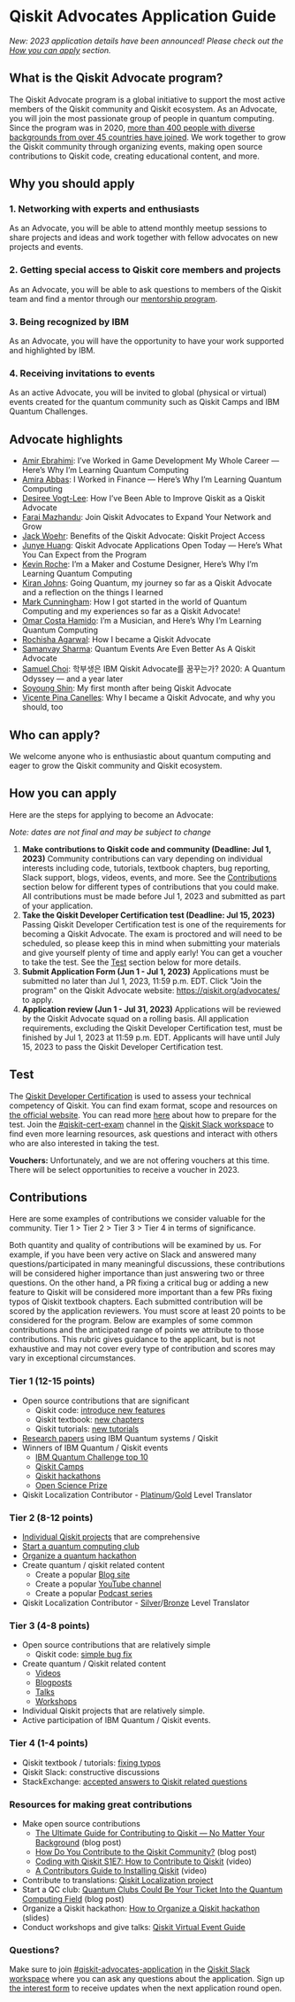 # Qiskit Advocates Application Guide

*New: 2023 application details have been announced! Please check out the [How you can apply](#how-you-can-apply) section.*

## What is the Qiskit Advocate program?
The Qiskit Advocate program is a global initiative to support the most active members of the Qiskit community and Qiskit ecosystem. As an Advocate, you will join the most passionate group of people in quantum computing. Since the program was in 2020, [more than 400 people with diverse backgrounds from over 45 countries have joined](https://qiskit.org/advocates/). We work together to grow the Qiskit community through organizing events, making open source contributions to Qiskit code, creating educational content, and more.

## Why you should apply

### 1. Networking with experts and enthusiasts
As an Advocate, you will be able to attend monthly meetup sessions to share projects and ideas and work together with fellow advocates on new projects and events.

### 2. Getting special access to Qiskit core members and projects
As an Advocate, you will be able to ask questions to members of the Qiskit team and find a mentor through our [mentorship program](http://qisk.it/advocate-mentorship).

### 3. Being recognized by IBM
As an Advocate, you will have the opportunity to have your work supported and highlighted by IBM.

### 4. Receiving invitations to events
As an active Advocate, you will be invited to global (physical or virtual) events created for the quantum community such as Qiskit Camps and IBM Quantum Challenges.

## Advocate highlights

- [Amir Ebrahimi](https://medium.com/qiskit/ive-worked-in-game-development-my-whole-career-here-s-why-i-m-learning-quantum-computing-41bd179b70f2): I’ve Worked in Game Development My Whole Career — Here’s Why I’m Learning Quantum Computing
- [Amira Abbas](https://medium.com/qiskit/i-worked-in-finance-heres-why-i-m-learning-quantum-computing-9c1ec9b0b4a2): I Worked in Finance — Here’s Why I’m Learning Quantum Computing
- [Desiree Vogt-Lee](https://medium.com/qiskit/how-ive-been-able-to-improve-qiskit-as-a-qiskit-advocate-a85f14faf89d): How I’ve Been Able to Improve Qiskit as a Qiskit Advocate
- [Farai Mazhandu](https://medium.com/qiskit/join-qiskit-advocates-to-expand-your-network-and-grow-a48e390681b6): Join Qiskit Advocates to Expand Your Network and Grow
- [Jack Woehr](https://medium.com/qiskit/benefits-of-the-qiskit-advocate-qiskit-project-access-a9d7824bfd85): Benefits of the Qiskit Advocate: Qiskit Project Access
- [Junye Huang](https://medium.com/qiskit/qiskit-advocate-applications-open-today-heres-what-you-can-expect-from-the-program-a1b7878f86b8): Qiskit Advocate Applications Open Today — Here’s What You Can Expect from the Program
- [Kevin Roche](https://medium.com/qiskit/im-a-maker-and-costume-designer-here-s-why-i-m-learning-quantum-computing-1972a51b43f7): I’m a Maker and Costume Designer, Here’s Why I’m Learning Quantum Computing
-  [Kiran Johns](https://www.kiranjohns.com/blog/going-quantum/): Going Quantum, my journey so far as a Qiskit Advocate and a reflection on the things I learned
- [Mark Cunningham](https://markcunningham.tech/2020/07/07/how-i-got-started-in-the-world-of-quantum-computing-and-my-experiences-so-far-as-a-qiskit-advocate/): How I got started in the world of Quantum Computing and my experiences so far as a Qiskit Advocate!
- [Omar Costa Hamido](https://medium.com/qiskit/im-a-musician-and-here-s-why-i-m-learning-quantum-computing-db28c2aba7ac): I’m a Musician, and Here’s Why I’m Learning Quantum Computing
- [Rochisha Agarwal](https://medium.com/@rochishaagarwal/how-i-became-a-qiskit-advocate-601cf59536cc): How I became a Qiskit Advocate
- [Samanvay Sharma](https://medium.com/qiskit/quantum-events-are-even-better-as-a-qiskit-advocate-28e24e72dba9): Quantum Events Are Even Better As A Qiskit Advocate
- [Samuel Choi](https://visbyrain.medium.com/%ED%95%99%EB%B6%80%EC%83%9D%EC%9D%80-ibm-qiskit-advocate%EB%A5%BC-%EA%BF%88%EA%BE%B8%EB%8A%94%EA%B0%80-767738a3082d): 학부생은 IBM Qiskit Advocate를 꿈꾸는가? 2020: A Quantum Odyssey — and a year later
- [Soyoung Shin](https://sophy-shin.medium.com/my-first-month-after-being-qiskit-advocate-9f03588d739e): My first month after being Qiskit Advocate
- [Vicente Pina Canelles](https://medium.com/qiskit/why-i-became-a-qiskit-advocate-and-you-should-too-dc4ca7f6c6c5): Why I became a Qiskit Advocate, and why you should, too


## Who can apply?
We welcome anyone who is enthusiastic about quantum computing and eager to grow the Qiskit community and Qiskit ecosystem.

## How you can apply

Here are the steps for applying to become an Advocate:

*Note: dates are not final and may be subject to change*

1. **Make contributions to Qiskit code and community (Deadline: Jul 1, 2023)**
Community contributions can vary depending on individual interests including code, tutorials, textbook chapters, bug reporting, Slack support, blogs, videos, events, and more. See the [Contributions](#contributions) section below for different types of contributions that you could make. All contributions must be made before Jul 1, 2023 and submitted as part of your application. 
2. **Take the Qiskit Developer Certification test (Deadline: Jul 15, 2023)**
Passing Qiskit Developer Certification test is one of the requirements for becoming a Qiskit Advocate. The exam is proctored and will need to be scheduled, so please keep this in mind when submitting your materials and give yourself plenty of time and apply early! You can get a voucher to take the test. See the [Test](#test) section below for more details.
3. **Submit Application Form (Jun 1 - Jul 1, 2023)**
Applications must be submitted no later than Jul 1, 2023, 11:59 p.m. EDT. Click "Join the program" on the Qiskit Advocate website: https://qiskit.org/advocates/ to apply.
4. **Application review (Jun 1 - Jul 31, 2023)** 
Applications will be reviewed by the Qiskit Advocate squad on a rolling basis. All application requirements, excluding the Qiskit Developer Certification test, must be finished by Jul 1, 2023 at 11:59 p.m. EDT. 
Applicants will have until July 15, 2023 to pass the Qiskit Developer Certification test.

## Test

The [Qiskit Developer Certification](https://www.ibm.com/blogs/research/2021/03/quantum-developer-certification/) is used to assess your technical competency of Qiskit. You can find exam format, scope and resources on [the official website](https://www.ibm.com/training/certification/C0010300). You can read more [here](https://medium.com/qiskit/learn-more-about-the-ibm-quantum-developer-certification-and-how-to-take-it-for-free-d237f9765dc5) about how to prepare for the test. Join the [#qiskit-cert-exam](https://qiskit.slack.com/archives/C0272SW2L0H) channel in the [Qiskit Slack workspace](https://ibm.co/joinqiskitslack) to find even more learning resources, ask questions and interact with others who are also interested in taking the test.

**Vouchers:** Unfortunately, and we are not offering vouchers at this time. There will be select opportunities to receive a voucher in 2023.

## Contributions

Here are some examples of contributions we consider valuable for the community. Tier 1 > Tier 2 > Tier 3 > Tier 4 in terms of significance.

Both quantity and quality of contributions will be examined by us. For example, if you have been very active on Slack and answered many questions/participated in many meaningful discussions, these contributions will be considered higher importance than just answering two or three questions. On the other hand, a PR fixing a critical bug or adding a new feature to Qiskit will be considered more important than a few PRs fixing typos of Qiskit textbook chapters. Each submitted contribution will be scored by the application reviewers. You must score at least 20 points to be considered for the program. Below are examples of some common contributions and the anticipated range of points we attribute to those contributions. This rubric gives guidance to the applicant, but is not exhaustive and may not cover every type of contribution and scores may vary in exceptional circumstances.

### Tier 1 (12-15 points)
- Open source contributions that are significant
    - Qiskit code: [introduce new features](https://github.com/Qiskit/qiskit-terra/pull/2445)
    - Qiskit textbook: [new chapters](https://github.com/qiskit-community/qiskit-textbook/pull/452)
    - Qiskit tutorials: [new tutorials](https://github.com/Qiskit/qiskit-tutorials/pull/1058)
- [Research papers](https://arxiv.org/abs/2102.01153) using IBM Quantum systems / Qiskit
- Winners of IBM Quantum / Qiskit events
    - [IBM Quantum Challenge top 10](https://www.ibm.com/blogs/research/2020/12/quantum-challenge-fall-results/)
    - [Qiskit Camps](https://medium.com/qiskit/recap-of-qiskit-camp-2019-4d95f07dd179)
    - [Qiskit hackathons](https://medium.com/qiskit/feel-the-rhythm-of-quantum-with-our-qiskit-hackathon-korea-e80c27fdb9f9)
    - [Open Science Prize](https://www.ibm.com/blogs/research/2020/11/open-science-prize/)
- Qiskit Localization Contributor - [Platinum](https://www.credly.com/org/ibm/badge/qiskit-localization-contributor-platinum-level-translator-2022)/[Gold](https://www.credly.com/org/ibm/badge/qiskit-localization-contributor-gold-level-translator-2022) Level Translator

### Tier 2 (8-12 points)
- [Individual Qiskit projects](https://github.com/jwoehr/qisjob) that are comprehensive
- [Start a quantum computing club](https://medium.com/qiskit/quantum-clubs-could-be-your-ticket-into-the-quantum-computing-field-8a29541384fb)
- [Organize a quantum hackathon](https://slides.com/huangjunye/how-to-organize-a-qiskit-hackathon)
- Create quantum / qiskit related content
    - Create a popular [Blog site](https://thequantumaviary.blogspot.com)
    - Create a popular [YouTube channel](https://www.youtube.com/channel/UCzaYH6WeohiHKj3Ih_GdZdQ)
    - Create a popular [Podcast series](https://anchor.fm/quantumcomputingnow)
- Qiskit Localization Contributor - [Silver](https://www.credly.com/org/ibm/badge/qiskit-localization-contributor-silver-level-translator-2022)/[Bronze](https://www.credly.com/org/ibm/badge/qiskit-localization-contributor-bronze-level-translator-2022) Level Translator

### Tier 3 (4-8 points)
- Open source contributions that are relatively simple
    - Qiskit code: [simple bug fix](https://github.com/Qiskit/qiskit-terra/pull/2956)
- Create quantum / Qiskit related content
    - [Videos](https://www.youtube.com/watch?v=aPCZcv-5qfA)
    - [Blogposts](https://medium.com/@huangjunye/from-qiskit-camp-to-qiskit-hackathon-singapore-6ef42ffcc3b)
    - [Talks](https://www.youtube.com/watch?v=0FCno2V7JxQ)
    - [Workshops](https://www.youtube.com/watch?v=GVepDuQ5bGg)
- Individual Qiskit projects that are relatively simple.
- Active participation of IBM Quantum / Qiskit events.

### Tier 4 (1-4 points)
- Qiskit textbook / tutorials: [fixing typos](https://github.com/Qiskit/qiskit-tutorials/pull/1125)
- Qiskit Slack: constructive discussions
- StackExchange: [accepted answers to Qiskit related questions](https://quantumcomputing.stackexchange.com/questions/6326/how-to-calculate-the-fidelity-of-a-certain-gate-of-a-ibmq-device-in-qiskit-using/6361#6361)

### Resources for making great contributions

- Make open source contributions
    - [The Ultimate Guide for Contributing to Qiskit — No Matter Your Background](https://medium.com/qiskit/the-ultimate-guide-for-contributing-to-qiskit-no-matter-your-background-f709470b0461)  (blog post)
    - [How Do You Contribute to the Qiskit Community?](https://medium.com/qiskit/how-do-you-contribute-to-the-qiskit-community-9f4a42cd2500) (blog post)
    - [Coding with Qiskit S1E7: How to Contribute to Qiskit](https://www.youtube.com/watch?v=QjZdvNgYl3s&list=PLOFEBzvs-Vvp2xg9-POLJhQwtVktlYGbY&index=7) (video)
    - [A Contributors Guide to Installing Qiskit](https://youtu.be/Pix2MFCtiOo) (video)
- Contribute to translations: [Qiskit Localization project](https://github.com/qiskit-community/qiskit-translations#to-sign-up-to-participate-in-translations) 
- Start a QC club: [Quantum Clubs Could Be Your Ticket Into the Quantum Computing Field](https://medium.com/qiskit/quantum-clubs-could-be-your-ticket-into-the-quantum-computing-field-8a29541384fb) (blog post)
- Organize a Qiskit hackathon: [How to Organize a Qiskit hackathon](https://slides.com/huangjunye/how-to-organize-a-qiskit-hackathon) (slides)
- Conduct workshops and give talks: [Qiskit Virtual Event Guide](https://qiskit-community.github.io/virtual-event-guide/)

### Questions?

Make sure to join [#qiskit-advocates-application](https://qiskit.slack.com/archives/CMXDMFNN5) in the [Qiskit Slack workspace](https://ibm.co/joinqiskitslack) where you can ask any questions about the application. Sign up [the interest form](https://airtable.com/shrt7lqrHDWO56W9x) to receive updates when the next application round open.
